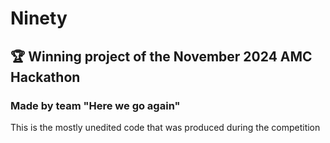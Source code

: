 # Ninety

## 🏆 Winning project of the November 2024 AMC Hackathon

### Made by team "Here we go again"

This is the mostly unedited code that was produced during the competition
